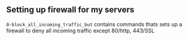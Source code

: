 ## Setting up firewall for my servers

`0-block_all_incoming_traffic_but` contains commands thats sets up a firewall
to deny all incoming traffic except 80/http, 443/SSL
